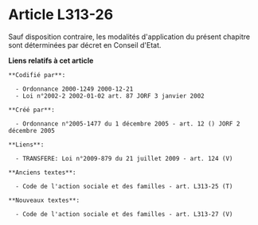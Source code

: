 # Article L313-26

Sauf disposition contraire, les modalités d'application du présent chapitre sont déterminées par décret en Conseil d'Etat.

**Liens relatifs à cet article**

	**Codifié par**:

	  - Ordonnance 2000-1249 2000-12-21
	  - Loi n°2002-2 2002-01-02 art. 87 JORF 3 janvier 2002

	**Créé par**:

	  - Ordonnance n°2005-1477 du 1 décembre 2005 - art. 12 () JORF 2 décembre 2005

	**Liens**:

	  - TRANSFERE: Loi n°2009-879 du 21 juillet 2009 - art. 124 (V)

	**Anciens textes**:

	  - Code de l'action sociale et des familles - art. L313-25 (T)

	**Nouveaux textes**:

	  - Code de l'action sociale et des familles - art. L313-27 (V)
